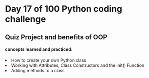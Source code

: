 <h1>Day 17 of 100 Python coding challenge</h1>
<h2>Quiz Project and benefits of OOP</h2>
<h4>concepts learned and practiced:</h4>
<li>How to create your own Python class
<li>Working with Attributes, Class Constructors and the init() Function
<li>Adding methods to a class
